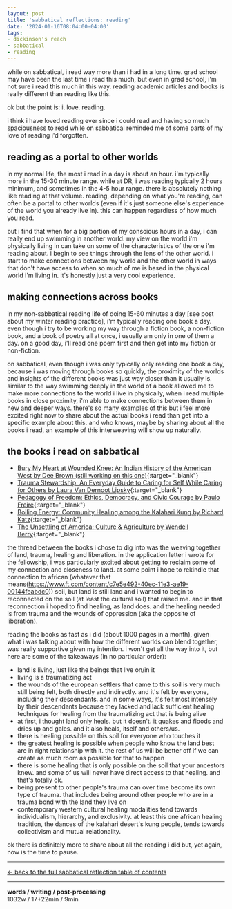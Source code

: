 ```yaml
---
layout: post
title: 'sabbatical reflections: reading'
date: '2024-01-16T08:04:00-04:00'
tags:
- dickinson's reach
- sabbatical
- reading
--- 
```


while on sabbatical, i read way more than i had in a long time. grad school may have been the last time i read this much, but even in grad school, i'm not sure i read this much in this way. reading academic articles and books is really different than reading like this. 

ok but the point is: i. love. reading. 

i think i have loved reading ever since i could read and having so much spaciousness to read while on sabbatical reminded me of some parts of my love of reading i'd forgotten.

## reading as a portal to other worlds

in my normal life, the most i read in a day is about an hour. i'm typically more in the 15-30 minute range. while at DR, i was reading typically 2 hours minimum, and sometimes in the 4-5 hour range. there is absolutely nothing like reading at that volume. reading, depending on what you're reading, can often be a portal to other worlds (even if it's just someone else's experience of the world you already live in). this can happen regardless of how much you read. 

but i find that when for a big portion of my conscious hours in a day, i can really end up swimming in another world. my view on the world i'm physically living in can take on some of the characteristics of the one i'm reading about. i begin to see things through the lens of the other world. i start to make connections between my world and the other world in ways that don't have access to when so much of me is based in the physical world i'm living in. it's honestly just a very cool experience. 

## making connections across books

in my non-sabbatical reading life of doing 15-60 minutes a day [see post about my winter reading practice], i'm typically reading one book a day. even though i try to be working my way through a fiction book, a non-fiction book, and a book of poetry all at once, i usually am only in one of them a day. on a good day, i'll read one poem first and then get into my fiction or non-fiction. 

on sabbatical, even though i was only typically only reading one book a day, because i was moving through books so quickly, the proximity of the worlds and insights of the different books was just way closer than it usually is. similar to the way swimming deeply in the world of a book allowed me to make more connections to the world i live in physically, when i read multiple books in close proximity, i'm able to make connections between them in new and deeper ways. there's so many examples of this but i feel more excited right now to share about the actual books i read than get into a specific example about this. and who knows, maybe by sharing about all the books i read, an example of this interweaving will show up naturally. 

## the books i read on sabbatical

* [Bury My Heart at Wounded Knee: An Indian History of the American West by Dee Brown (still working on this one)](https://www.goodreads.com/book/show/76401.Bury_My_Heart_at_Wounded_Knee){:target="_blank"}
* [Trauma Stewardship: An Everyday Guide to Caring for Self While Caring for Others by Laura Van Dernoot Lipsky](https://www.goodreads.com/book/show/5653041-trauma-stewardship){:target="_blank"}
* [Pedagogy of Freedom: Ethics, Democracy, and Civic Courage by Paulo Freire](https://www.goodreads.com/book/show/86881.Pedagogy_of_Freedom){:target="_blank"}
* [Boiling Energy: Community Healing among the Kalahari Kung by Richard Katz](https://www.goodreads.com/book/show/1046085.Boiling_Energy){:target="_blank"}
* [The Unsettling of America: Culture & Agriculture by Wendell Berry](https://www.goodreads.com/book/show/1424690.The_Unsettling_of_America){:target="_blank"}

the thread between the books i chose to dig into was the weaving together of land, trauma, healing and liberation. in the application letter i wrote for the fellowship, i was particularly excited about getting to reclaim some of my connection and closeness to land. at some point i hope to rekindle that connection to african (whatever that means(https://www.ft.com/content/c7e5e492-40ec-11e3-ae19-00144feabdc0)) soil, but land is still land and i wanted to begin to reconnected on the soil (at least the cultural soil) that raised me. and in that reconnection i hoped to find healing, as land does. and the healing needed is from trauma and the wounds of oppression (aka the opposite of liberation). 

reading the books as fast as i did (about 1000 pages in a month), given what i was talking about with how the different worlds can blend together, was really supportive given my intention. i won't get all the way into it, but here are some of the takeaways (in no particular order):

- land is living, just like the beings that live on/in it
- living is a traumatizing act
- the wounds of the european settlers that came to this soil is very much still being felt, both directly and indirectly. and it's felt by everyone, including their descendants. and in some ways, it's felt most intensely by their descendants because they lacked and lack sufficient healing techniques for healing from the traumatizing act that is being alive
- at first, i thought land only heals. but it doesn't. it quakes and floods and dries up and gales. and it also heals, itself and others/us.
- there is healing possible on this soil for everyone who touches it
- the greatest healing is possible when people who know the land best are in right relationship with it. the rest of us will be better off if we can create as much room as possible for that to happen
- there is some healing that is only possible on the soil that your ancestors knew. and some of us will never have direct access to that healing. and that's totally ok. 
- being present to other people's trauma can over time become its own type of trauma. that includes being around other people who are in a trauma bond with the land they live on
- contemporary western cultural healing modalities tend towards individualism, hierarchy, and exclusivity. at least this one african healing tradition, the dances of the kalahari desert's kung people, tends towards collectivism and mutual relationality. 

ok there is definitely more to share about all the reading i did but, yet again, now is the time to pause. 



---

[<- back to the full sabbatical reflection table of contents]({{site.baseurl}}2023/10/30/sabbatical-writeup/)

---

<!-- hyperlink bank -->


<!-- &#042; = asterisk -->
<!-- &#039; = single quote '-->

**words / writing / post-processing**  
1032w / 17+22min / 9min